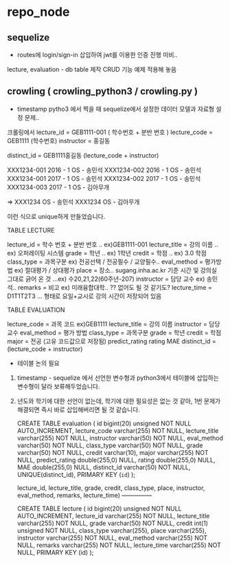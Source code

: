 # repo_node

## sequelize
* routes에 login/sign-in 삽입하여 jwt를 이용한 인증 진행 미비..

lecture, evaluation - db table 제작
CRUD 기능 예제 적용해 놓음

## crowling ( crowling_python3 / crowling.py )
* timestamp pytho3 에서 찍을 때 sequelize에서 설정한 데이터 모델과 자료형 설정 문제..

크롤링에서
lecture_id = GEB1111-001 ( 학수번호 + 분반 번호 )
lecture_code = GEB1111 (학수번호)
instructor = 홍길동

distinct_id = GEB1111홍길동 (lecture_code + instructor)

XXX1234-001 2016 - 1 OS - 송민석
XXX1234-002 2016 - 1 OS - 송민석
XXX1234-001 2017 - 1 OS - 송민석
XXX1234-002 2017 - 1 OS - 송민석
XXX1234-003 2017 - 1 OS - 김아무개

=> XXX1234 OS - 송민석
   XXX1234 OS - 김아무개

이런 식으로 unique하게 만들었습니다.


TABLE LECTURE

lecture_id = 학수 번호 + 분반 번호 .. ex)GEB1111-001
lecture_title = 강의 이름 .. ex) 오퍼레이팅 시스템
grade = 학년 .. ex) 1학년
credit = 학점 .. ex) 3.0 학점
class_type = 과목구분 ex) 전공선택 / 전공필수 / 교양필수..
eval_method = 평가방법 ex) 절대평가 / 상대평가
place = 장소.. sugang.inha.ac.kr 기준 시간 및 강의실 그대로 긁어 온 것 ...ex) 수20,21,22(60주년-207)
instructor = 담당 교수  ex) 송민석..
remarks = 비고  ex) 미래융합대학.. ?? 없어도 될 것 같기도?
lecture_time = D1T1T2T3 ... 형태로 요일+교시로 강의 시간이 저장되어 있음

TABLE EVALUATION

lecture_code = 과목 코드 ex)GEB1111
lecture_title = 강의 이름
instructor = 담당 교수
eval_method = 평가 방법
class_type = 과목구분
grade = 학년
credit = 학점
major = 전공 (고유 코드값으로 저장됨)
predict_rating 
rating
MAE
distinct_id = (lecture_code + instructor)



+ 테이블 논의 필요
1. timestamp - sequelize 에서 선언한 변수형과 python3에서 테이블에 삽입하는 변수형이 달라 보류해두었습니다.
2. 년도와 학기에 대한 선언이 없는데, 학기에 대한 필요성은 없는 것 같아, 1번 문제가 해결되면 즉시 바로 삽입해버리면 될 것 같습니다.


   CREATE TABLE evaluation ( 
           id bigint(20) unsigned NOT NULL AUTO_INCREMENT,
           lecture_code varchar(255) NOT NULL,
           lecture_title varchar(255) NOT NULL,
           instructor varchar(50) NOT NULL,
           eval_method varchar(50) NOT NULL,
           class_type varchar(50) NOT NULL,
           grade varchar(50) NOT NULL,
           credit varchar(10),
           major varchar(255) NOT NULL, 
           predict_rating double(255,0) NULL,
           rating  double(255,0) NULL,
           MAE  double(255,0) NULL,
           distinct_id varchar(50) NOT NULL,
           UNIQUE(distinct_id),
           PRIMARY KEY (`id`) 
           );

   lecture_id, lecture_title, grade, credit, class_type, place, instructor, eval_method, remarks, lecture_time)
   —————

   CREATE TABLE lecture ( 
           id bigint(20) unsigned NOT NULL AUTO_INCREMENT,
           lecture_id varchar(255) NOT NULL,
           lecture_title varchar(255) NOT NULL,
           grade varchar(50) NOT NULL,
           credit int(1) unsigned NOT NULL,
           class_type varchar(255), 
           place varchar(255), 
           instructor varchar(255) NOT NULL, 
           eval_method varchar(255) NOT NULL, 
           remarks varchar(255) NOT NULL, 
           lecture_time varchar(255) NOT NULL, 
           PRIMARY KEY (id)
           );
